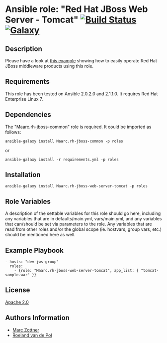 Ansible role: "Red Hat JBoss Web Server - Tomcat" [![Build Status](https://travis-ci.org/Maarc/ansible-role-redhat-jboss-web-server-tomcat.svg?branch=master)](https://travis-ci.org/Maarc/ansible-role-redhat-jboss-web-server-tomcat) [![Galaxy](https://img.shields.io/badge/galaxy-maarc.rh--jboss--web--server--tomcat-blue.svg?style=flat)](https://galaxy.ansible.com/Maarc/rh-jboss-web-server-tomcat)
=================================

Description
-----------

Please have a look at [this example](https://github.com/Maarc/ansible_middleware_soe) showing how to easily operate Red Hat JBoss middleware products using this role.


Requirements
------------

This role has been tested on Ansible 2.0.2.0 and 2.1.1.0. It requires Red Hat Enterprise Linux 7.


Dependencies
------------

The "Maarc.rh-jboss-common" role is required. It could be imported as follows:

    ansible-galaxy install Maarc.rh-jboss-common -p roles

or

    ansible-galaxy install -r requirements.yml -p roles


Installation
------------

    ansible-galaxy install Maarc.rh-jboss-web-server-tomcat -p roles



Role Variables
--------------

A description of the settable variables for this role should go here, including any variables that are in defaults/main.yml, vars/main.yml, and any variables that can/should be set via parameters to the role. Any variables that are read from other roles and/or the global scope (ie. hostvars, group vars, etc.) should be mentioned here as well.


Example Playbook
----------------

    - hosts: "dev-jws-group"
      roles:
        - {role: "Maarc.rh-jboss-web-server-tomcat", app_list: { "tomcat-sample.war" }}


License
-------

[Apache 2.0](./LICENSE)


Authors Information
------------------

* [Marc Zottner](https://github.com/Maarc)
* [Roeland van de Pol](https://github.com/roelandpol)

